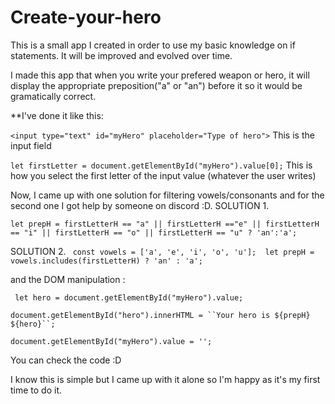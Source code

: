 ﻿# Create-your-hero
This is a small app I created in order to use my basic knowledge on if statements. It will be improved and evolved over time. 

I made this app that when you write your prefered weapon or hero, it will display the appropriate preposition("a" or "an") before it so it would be gramatically correct. 

**I've done it like this: 

`<input type="text" id="myHero" placeholder="Type of hero">` This is the input field

`let firstLetter = document.getElementById("myHero").value[0];` This is how you select the first letter of the input value (whatever the user writes)

Now, I came up with one solution for filtering vowels/consonants and for the second one I got help by someone on discord :D. 
 SOLUTION 1.
 
 `let prepH = firstLetterH == "a" || firstLetterH =="e" || firstLetterH == "i" || firstLetterH == "o" || firstLetterH == "u" ? 'an':'a';  `
 
 SOLUTION 2.
`  const vowels = ['a', 'e', 'i', 'o', 'u']; 
   let prepH = vowels.includes(firstLetterH) ? 'an' : 'a';
`

and the DOM manipulation : 

 ` let hero = document.getElementById("myHero").value;`
 
  `document.getElementById("hero").innerHTML = ``Your hero is ${prepH} ${hero}``;`
  
  `document.getElementById("myHero").value = '';`
  
  You can check the code :D 
  
  I know this is simple but I came up with it alone so I'm happy as it's my first time to do it.
  
  
